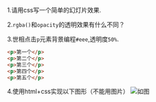 1.请用css写一个简单的幻灯片效果.    

2.`rgba()`和`opacity`的透明效果有什么不同？

3.世相点击`p`元素背景编程`#eee`,透明度`50%`.

```html
<p>第一个</p>
<p>第二个</p>
<p>第三个</p>
<p>第四个</p>
<p>第五个</p>
```
4.使用html+css实现以下图形（不能用图片）
![如图](https://camo.githubusercontent.com/d70e7cbb357cf22ecb4214b21ae90ff688519f50/687474703a2f2f696d672e626c6f672e6373646e2e6e65742f3230313530343034313534353439393737)


















